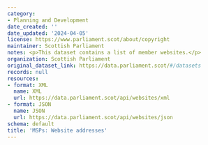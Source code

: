 ```yaml
---
category:
- Planning and Development
date_created: ''
date_updated: '2024-04-05'
license: https://www.parliament.scot/about/copyright
maintainer: Scottish Parliament
notes: <p>This dataset contains a list of member websites.</p>
organization: Scottish Parliament
original_dataset_link: https://data.parliament.scot/#/datasets
records: null
resources:
- format: XML
  name: XML
  url: https://data.parliament.scot/api/websites/xml
- format: JSON
  name: JSON
  url: https://data.parliament.scot/api/websites/json
schema: default
title: 'MSPs: Website addresses'
---
```

